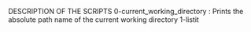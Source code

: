 ﻿DESCRIPTION OF THE SCRIPTS
0-current_working_directory : Prints the absolute path name of the current working directory 1-listit


